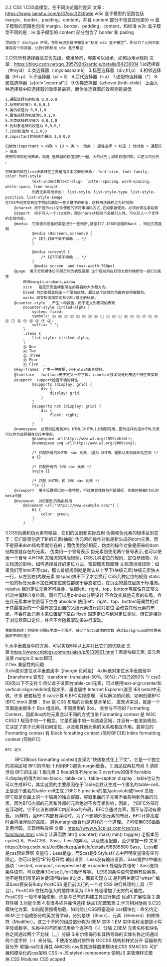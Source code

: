 2.2 CSS
1.CSS盒模型，在不同浏览器的差异  文章：https://www.jianshu.com/p/37ecc3239b6e
    w3c 盒子模型的范围包括 margin、border、padding、content，并且 content 部分不包含其他部分
    ie 盒子模型的范围也包括 margin、border、padding、content，和标准 w3c 盒子模型不同的是：ie 盒子模型的 content 部分包含了 border 和 pading

    顶部加了 doctype 声明。在所有浏览器中都显示“标准 w3c 盒子模型”。所以为了让网页能兼容各个浏览器，让我们用标准 w3c 盒子模型
2.CSS所有选择器及其优先级、使用场景，哪些可以继承，如何运用at规则
    文章：https://blog.csdn.net/qq_39579242/article/details/84239914
    1.id选择器（#myid）
    2.类选择器（.myclassname）
    3.标签选择器（div,h1,p）
    4.相邻选择器（h1+p）
    5.子选择器（ul < li）
    6.后代选择器（li a）
    7.通配符选择器（*）
    8.属性选择器（a[rel="external"]）
    9.伪类选择器（a:hover,li:nth-child）
    上面九种选择器中ID选择器的效率是最高，而伪类选择器的效率则是最低

    1.通配选择符的权值 0,0,0,0
    2.标签的权值为 0,0,0,1
    3.类的权值为 0,0,1,0
    4.属性选择的权值为0,0,1,0
    5.伪类选择的权值为 0,0,1,0
    6.伪对象选择的权值为 0,0,0,1
    7.ID的权值为 0,1,0,0
    8.important的权值为最高 1,0,0,0

    归纳为!important > 内联 > ID > 类 >  伪类 | 属性选择 > 标签 | 伪对象 > 通配符 > 继承
    使用的规则也很简单，就是 选择器的权值加到一起，大的优先；如果权值相同，后定义的优先 。

    可继承的属性(css继承特性主要是指文本方面的继承)：font-size, font-family, color font-style
                text-indent和text-align  letter-spacing、word-spacing、white-space、line-height
                列表元素可继承的： list-style、list-style-type、list-style-position、list-style-image
    在CSS中经常见到过字符@后面加一些关键字的用法，这种用法就称之为AT规则
        @charset 用于提示css文件使用的字符串编码方式,它如果被使用，必须出现在最前面
        @import  用于引入一个css文件，除@charset规则不会被引入外，可以引入一个文件的全部内容。
        @media  它能够对设备的类型进行一些判断,甚至IE7,IE8浏览器的hack , 响应式宽度啊
                @media \0screen\,screen\9 {
                /* IE7,IE8干嘛干嘛嘞... */ 
                }

                @media screen\9 {
                    /* IE7干嘛干嘛嘞... */ 
                }
                 @media screen  and (max-width:768px)
        @page  用于分页媒体访问网页时的表现设置 这个规则用在打印文档时候修改一些CSS属性
            修改margin,orphans,widow 
            size   指定页面盒模型所在的容器的大小和方向。
            bleed 为页面框盒指定一个限制区域，超过这个区域的页面内容将被裁剪。
            marks 向文档添加剪切标记和/或注册标记。
        @counter-style   产生一种数据，用于定义列表项的表现 
            @counter-style circled-alpha {
                system: fixed;
                symbols: Ⓐ Ⓑ Ⓒ Ⓓ Ⓔ Ⓕ Ⓖ Ⓗ Ⓘ Ⓙ Ⓚ Ⓛ Ⓜ Ⓝ Ⓞ Ⓟ Ⓠ Ⓡ Ⓢ Ⓣ Ⓤ Ⓥ Ⓦ Ⓧ Ⓨ Ⓩ;
                suffix: " ";
            }
            .items {
                list-style: circled-alpha;
            }
            Ⓐ One
            Ⓑ Two
            Ⓒ Three
            Ⓓ Four
            Ⓔ FIve ...
        @key-frames  产生一种数据，用于定义动画关键帧。
        @fontface   fontface用于定义一种字体，iconfont技术就是利用这个特性来实现
        @support  support检查环境的特性
                @supports (display: grid) {
                    div {
                        display: grid;
                    }
                }
                @supports not (display: grid) {
                    div {
                        float: right;
                    }
                }
        @namespace  此规则应用到XML HTML(XHTML)上特别有用，因为这样的话XHTML元素可以作为选择器在CSS中使用。
                @namespace url(http://www.w3.org/1999/xhtml);
                @namespace svg url(http://www.w3.org/2000/svg);

                /* 匹配所有的XHTML <a> 元素, 因为 XHTML 是默认无前缀命名空间 */
                a {}

                /* 匹配所有的 SVG <a> 元素 */
                svg|a {}

                /* 匹配 XHTML 和 SVG <a> 元素 */
                *|a {}
        @viewport  用于设置视口的一些特性，不过兼容性目前不是很好，多数时候被html的meta代替
        @document  对匹配到的路由有用
            @document url("https://www.example.com/") {
                h1 {
                    color: green;
                }
            }
3.CSS伪类和伪元素有哪些，它们的区别和实际应用
    伪类和伪元素的根本区别在于：它们是否创造了新的元素(抽象)
    伪元素的操作对象是新生成的dom元素，而不是原来dom结构里就存在的；而伪类恰好相反，伪类的操作对象是原来的dom结构里就存在的元素。
    伪类用一个冒号表示
    伪元素则使用两个冒号表示,也可以使用一个冒号
4.HTML文档流的排版规则，CSS几种定位的规则、定位参照物、对文档流的影响，如何选择最好的定位方式，雪碧图实现原理
    文档流排版规则：如果我们写html不写css，那么排版规则就是默认从上至下(块级元素)块级元素独占一行，从左到右(内联元素 如span)排不下了才会换行
    CSS几种定位的规则
        static 一般的标签元素不加任何定位属性都属于静态定位，在页面的最底层属于标准流。
        relative 相对定位元素不可层叠，依据left、right、top、bottom等属性在正常文档流中偏移自身位置。同样可以用z-index分层设计
                 不会改变其他元素的布局，会在此元素本来位置留下空白
        absolute 使用left、right、top、bottom等属性相对于其最接近的一个最有定位设置的父级元素进行绝对定位
                 会改变其他元素的布局，不会在此元素本来位置留下空白
        fixed  固定定位与绝对定位类似，但它是相对于浏览器窗口定位，并且不会随着滚动条进行滚动。

    雪碧图原理：将很多小图标生成一个图片。减少了http请求的次数 通过background的位置来展示不同的图片
5.水平垂直居中的方案、可以实现6种以上并对比它们的优缺点 
    文章:https://www.cnblogs.com/mslalan/p/8109901.html
    1.若是块级元素, 该元素设置 margin:0 auto即可.  
    2.flex  兼容性的问题  
    3.div绝对定位水平垂直居中【margin 负间距】 
    4.div绝对定位水平垂直居中【transforms 变形】 transform: translate(-50%,-50%); /*自己的50% */   css3 IE8及以下不支持
    5.将父盒子设置为table-cell元素，可以使用text-align:center和vertical-align:middle实现水平、垂直居中 Internet Explorer(甚至 IE8 beta)中无效，许多    嵌套标签
    6 calc计算 
6.BFC实现原理，可以解决的问题，如何创建BFC (BFC.html)
    原理：
        Box 是 CSS 布局的对象和基本单位， 直观点来说，就是一个页面是由很多个 Box 组成的。不同类型的 Box， 会参与不同的 Formatting Context，因此Box内的元素会以不同的方式渲染
        Formatting context 是 W3C CSS2.1 规范中的一个概念。它是页面中的一块渲染区域，并且有一套渲染规则，它决定了其子元素将如何定位，以及和其他元素的关系和相互作用。最常见的 Formatting context 有 Block fomatting context (简称BFC)和 Inline formatting context (简称IFC)

    BFC 定义
　　    BFC(Block formatting context)直译为"块级格式化上下文"。它是一个独立的渲染区域
    BFC的作用:
        1.利用BFC避免margin重叠。
        2.自适应两栏布局
        3.清除浮动
    BFC的生成:
        1.根元素
        2.float的值不为none
        3.overflow的值不为visible
        4.display的值为inline-block、table-cell、table-caption
          display：table也认为可以生成BFC，其实这里的主要原因在于Table会默认生成一个匿名的table-cell，正是这个匿名的table-cell生成了BFC
        5.position的值为absolute或fixed
    总结:
    BFC就是页面上的一个隔离的独立容器，容器里面的子元素不会影响到外面的元素，因为BFC内部的元素和外部的元素绝对不会互相影响，因此，
    当BFC外部存在浮动时，它不应该影响BFC内部Box的布局，BFC会通过变窄，而不与浮动有重叠。 同样的，当BFC内部有浮动时，为了不影响外部元素的布局，BFC计算高度时会包括浮动的高度。 避免margin重叠也是这样的一个道理。 
7.可使用CSS函数复用代码，实现特殊效果  文章：https://www.w3cplus.com/css/css-functions.html
    calc() 计算函数
    attr() 
    counter()
    max()
    min()
    toggle() 老版本用cycle()
8、PostCSS、Sass、Less的异同，以及使用配置，至少掌握一种 文章：https://blog.csdn.net/JoeBlackzqq/article/details/98885880
    Sass、Less都是css预处理器
    变量符：Less是@，而Scss是$  Stylus样式中声明变量没有任何限定，你可以使用“$”符号开始
    输出设置：Less没有输出设置，Sass提供4中输出选项：nested, compact, compressed 和 expanded
    处理条件语句：Sass支持条件语句，可以使用if{}else{},for{}循环等等。 LESS的条件语句使用有些另类，他不是我们常见的关键词if和else if之类，而其实现方式              是利用关键词“when”
    编译Sass要安装Ruby
    PostCSS 是目前流行的一个对 CSS 进行处理的工具（平台）。PostCSS 依托其强大的插件体系为 CSS 处理增加了无穷的可能性。
            PostCSS 一般不单独使用，而是与已有的构建工具进行集成
            优点1.扩展性强 2.兼容性强 3.功能全面 4.有很多插件库供选择
            缺点1.配置繁琐 2.学习相对陡峭
9.CSS模块化方案、如何配置按需加载、如何防止CSS阻塞渲染
   css模块化：命名约定:
                BEM:三个组成部分的英文首字母，分别是块（Block）、元素（Element）和修饰符（Modifier）。这三个不同的组成部分称为 BEM 实体
                    1.EM 实体名称全部是小写字母或数字。名称中的不同单词用单个连字符（-）分隔
                    2.BEM 元素名称和块名称之间通过两个下划线（__）分隔
                    3.布尔修饰符和其所修饰的实体名称之间通过两个连字符（–）来分隔。不使用名值对修饰符
                OOCSS:结构和样式分开  容器和内容分开 增强css的复用性
                AMCSS: css属性选择器来模块化CSS
                SMACSS: 可扩展和模块化的css架构
            CSS in JS:styled-components
            使用JS 来管理样式模块:CSS Modules   CSS scoped

   


